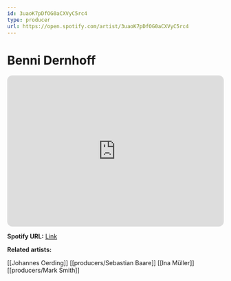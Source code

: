```yaml
---
id: 3uaoK7pDfOG0aCXVyC5rc4
type: producer
url: https://open.spotify.com/artist/3uaoK7pDfOG0aCXVyC5rc4
---
```

# Benni Dernhoff

<iframe style="border-radius:12px" src="https://open.spotify.com/embed/artist/3uaoK7pDfOG0aCXVyC5rc4" width="100%" height="352" frameBorder="0" allowfullscreen="" allow="autoplay; clipboard-write; encrypted-media; fullscreen; picture-in-picture" loading="lazy"></iframe>

**Spotify URL:** [Link](https://open.spotify.com/artist/3uaoK7pDfOG0aCXVyC5rc4)

**Related artists:**

[[Johannes Oerding]]
[[producers/Sebastian Baare]]
[[Ina Müller]]
[[producers/Mark Smith]]
